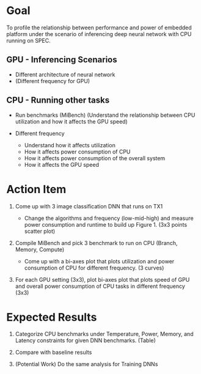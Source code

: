 # Goal
To profile the relationship between performance and power of embedded platform under the scenario of inferencing deep neural network with CPU running on SPEC.

## GPU - Inferencing Scenarios
- Different architecture of neural network
- (Different frequency for GPU)

## CPU - Running other tasks
- Run  benchmarks (MiBench) (Understand the relationship between CPU utilization and how it affects the GPU speed)

- Different frequency
    - Understand how it affects utilization
    - How it affects power consumption of CPU
    - How it affects power consumption of the overall system
    - How it affects the GPU speed

# Action Item
1. Come up with 3 image classification DNN that runs on TX1
    - Change the algorithms and frequency (low-mid-high) and measure power consumption and runtime to build up Figure 1. (3x3 points scatter plot)

2. Compile MiBench and pick 3 benchmark to run on CPU (Branch, Memory, Compute)
    - Come up with a bi-axes plot that plots utilization and power consumption of CPU for different frequency. (3 curves)

3. For each GPU setting (3x3), plot bi-axes plot that plots speed of GPU and overall power consumption of CPU tasks in different frequency (3x3)

# Expected Results 

1. Categorize CPU benchmarks under Temperature, Power, Memory, and Latency constraints for given DNN benchmarks. (Table)

2. Compare with baseline results 

3. (Potential Work) Do the same analysis for Training DNNs
